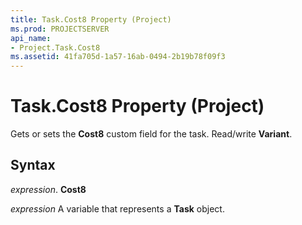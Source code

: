```yaml
---
title: Task.Cost8 Property (Project)
ms.prod: PROJECTSERVER
api_name:
- Project.Task.Cost8
ms.assetid: 41fa705d-1a57-16ab-0494-2b19b78f09f3
---
```



# Task.Cost8 Property (Project)

Gets or sets the  **Cost8** custom field for the task. Read/write **Variant**.


## Syntax

 _expression_. **Cost8**

 _expression_ A variable that represents a **Task** object.


